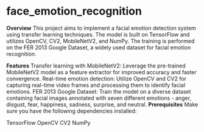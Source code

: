 # face_emotion_recognition
<b>Overview</b>
This project aims to implement a facial emotion detection system using transfer learning techniques. The model is built on TensorFlow and utilizes OpenCV, CV2, MobileNetV2, and NumPy. The training is performed on the FER 2013 Google Dataset, a widely used dataset for facial emotion recognition.

<b>Features</b>
Transfer learning with MobileNetV2: Leverage the pre-trained MobileNetV2 model as a feature extractor for improved accuracy and faster convergence.
Real-time emotion detection: Utilize OpenCV and CV2 for capturing real-time video frames and processing them to identify facial emotions.
FER 2013 Google Dataset: Train the model on a diverse dataset containing facial images annotated with seven different emotions - anger, disgust, fear, happiness, sadness, surprise, and neutral.
<b>Prerequisites</b>
Make sure you have the following dependencies installed:

TensorFlow
OpenCV
CV2
NumPy
